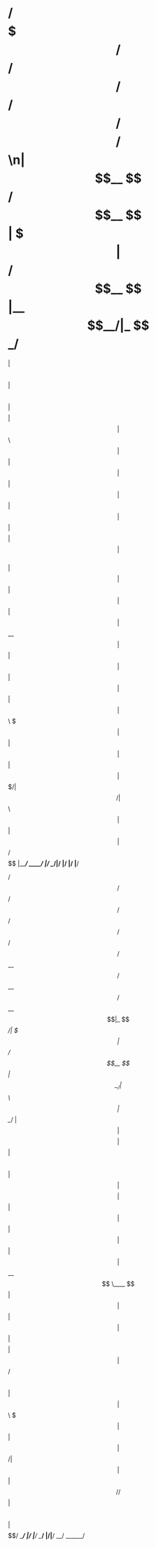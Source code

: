 # /$$$$$$$   /$$$$$$  /$$   /$$  /$$$$$$  /$$$$$$$$ /$$$$$$\n| $$__  $$ /$$__  $$| $$$ | $$ /$$__  $$|__  $$__/|_  $$_/
| $$  \ $$| $$  \ $$| $$$$| $$| $$  \ $$   | $$     | $$  
| $$  | $$| $$  | $$| $$ $$ $$| $$$$$$$$   | $$     | $$  
| $$  | $$| $$  | $$| $$  $$$$| $$__  $$   | $$     | $$  
| $$  | $$| $$  | $$| $$\  $$$| $$  | $$   | $$     | $$  
| $$$$$$$/|  $$$$$$/| $$ \  $$| $$  | $$   | $$    /$$$$$$
|_______/  \______/ |__/  \__/|__/  |__/   |__/   |______/
                                                          
                                                          
                                                          
  /$$$$$$   /$$$$$$   /$$$$$$  /$$$$$$ /$$   /$$  /$$$$$$ 
 /$$__  $$ /$$__  $$ /$$__  $$|_  $$_/| $$$ | $$ /$$__  $$
| $$  \__/| $$  \ $$| $$  \__/  | $$  | $$$$| $$| $$  \ $$
| $$      | $$$$$$$$|  $$$$$$   | $$  | $$ $$ $$| $$  | $$
| $$      | $$__  $$ \____  $$  | $$  | $$  $$$$| $$  | $$
| $$    $$| $$  | $$ /$$  \ $$  | $$  | $$\  $$$| $$  | $$
|  $$$$$$/| $$  | $$|  $$$$$$/ /$$$$$$| $$ \  $$|  $$$$$$/
 \______/ |__/  |__/ \______/ |______/|__/  \__/ \______/ 
                                                          
